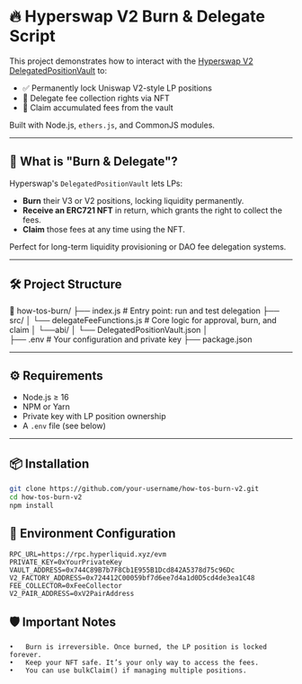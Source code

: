 # 🔥 Hyperswap V2 Burn & Delegate Script

This project demonstrates how to interact with the [Hyperswap V2 DelegatedPositionVault](https://docs.hyperswap.exchange/hyperswap/protocol-concepts/liquidity-pool/burn-and-delegate) to:

- ✅ Permanently lock Uniswap V2-style LP positions
- 🎁 Delegate fee collection rights via NFT
- 💸 Claim accumulated fees from the vault

Built with Node.js, `ethers.js`, and CommonJS modules.

---

## 🧠 What is "Burn & Delegate"?

Hyperswap's `DelegatedPositionVault` lets LPs:
- **Burn** their V3 or V2 positions, locking liquidity permanently.
- **Receive an ERC721 NFT** in return, which grants the right to collect the fees.
- **Claim** those fees at any time using the NFT.

Perfect for long-term liquidity provisioning or DAO fee delegation systems.

---

## 🛠️ Project Structure

📁 how-tos-burn/
├── index.js                # Entry point: run and test delegation
├── src/
│   └── delegateFeeFunctions.js         # Core logic for approval, burn, and claim
│   └──abi/
│      └── DelegatedPositionVault.json
│   
├── .env                    # Your configuration and private key
├── package.json

---

## ⚙️ Requirements

- Node.js ≥ 16
- NPM or Yarn
- Private key with LP position ownership
- A `.env` file (see below)

---

## 📦 Installation

```bash
git clone https://github.com/your-username/how-tos-burn-v2.git
cd how-tos-burn-v2
npm install
```

## 🔐 Environment Configuration
```env
RPC_URL=https://rpc.hyperliquid.xyz/evm
PRIVATE_KEY=0xYourPrivateKey
VAULT_ADDRESS=0x744C89B7b7F8Cb1E955B1Dcd842A5378d75c96Dc
V2_FACTORY_ADDRESS=0x724412C00059bf7d6ee7d4a1d0D5cd4de3ea1C48
FEE_COLLECTOR=0xFeeCollector
V2_PAIR_ADDRESS=0xV2PairAddress
```

## 🛡️ Important Notes
	•	Burn is irreversible. Once burned, the LP position is locked forever.
	•	Keep your NFT safe. It’s your only way to access the fees.
	•	You can use bulkClaim() if managing multiple positions.
